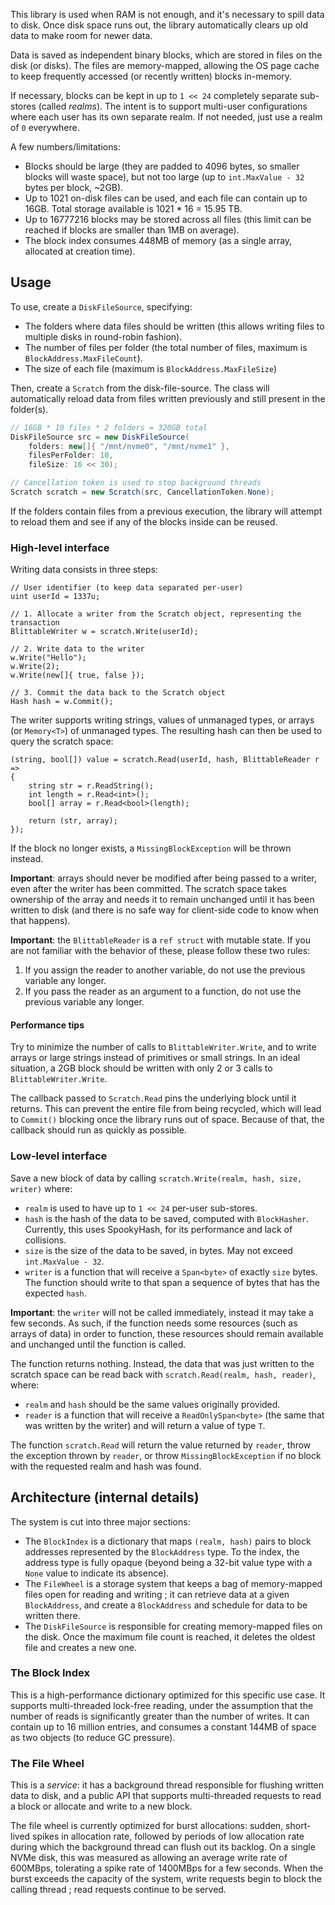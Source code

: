 This library is used when RAM is not enough, and it's necessary to spill data to disk. Once disk space runs out, the library automatically clears up old data to make room for newer data.

Data is saved as independent binary blocks, which are stored in files on the disk (or disks). The files are memory-mapped, allowing the OS page cache to keep frequently accessed (or recently written) blocks in-memory.

If necessary, blocks can be kept in up to `1 << 24` completely separate sub-stores (called _realms_). The intent is to support multi-user configurations where each user has its own separate realm. If not needed, just use a realm of `0` everywhere. 

A few numbers/limitations: 

 - Blocks should be large (they are padded to 4096 bytes, so smaller blocks will waste space),
   but not too large (up to `int.MaxValue - 32` bytes per block, ~2GB). 
 - Up to 1021 on-disk files can be used, and each file can contain up to 16GB. Total storage available is 1021 * 16 = 15.95 TB.
 - Up to 16777216 blocks may be stored across all files (this limit can be reached if blocks are smaller than 1MB on average).
 - The block index consumes 448MB of memory (as a single array, allocated at creation time).

## Usage

To use, create a `DiskFileSource`, specifying: 

 - The folders where data files should be written (this allows writing files to multiple disks in round-robin fashion).
 - The number of files per folder (the total number of files, maximum is `BlockAddress.MaxFileCount`).
 - The size of each file (maximum is `BlockAddress.MaxFileSize`)

Then, create a `Scratch` from the disk-file-source. The class will automatically 
reload data from files written previously and still present in the folder(s). 

```c#
// 16GB * 10 files * 2 folders = 320GB total
DiskFileSource src = new DiskFileSource(
	folders: new[]{ "/mnt/nvme0", "/mnt/nvme1" },
	filesPerFolder: 10,
	fileSize: 16 << 30); 

// Cancellation token is used to stop background threads
Scratch scratch = new Scratch(src, CancellationToken.None);
```

If the folders contain files from a previous execution, the library will attempt to reload them and see if any of the blocks inside can be reused.

### High-level interface

Writing data consists in three steps: 

```
// User identifier (to keep data separated per-user)
uint userId = 1337u;

// 1. Allocate a writer from the Scratch object, representing the transaction
BlittableWriter w = scratch.Write(userId);

// 2. Write data to the writer
w.Write("Hello");
w.Write(2);
w.Write(new[]{ true, false }); 

// 3. Commit the data back to the Scratch object
Hash hash = w.Commit();
```

The writer supports writing strings, values of unmanaged types, or 
arrays (or `Memory<T>`) of unmanaged types. The resulting hash can then be used to query the scratch space:

```
(string, bool[]) value = scratch.Read(userId, hash, BlittableReader r =>
{
	string str = r.ReadString();
	int length = r.Read<int>();
	bool[] array = r.Read<bool>(length);

	return (str, array);
});
```

If the block no longer exists, a `MissingBlockException` will be thrown instead.

**Important**: arrays should never be modified after being passed to a writer, even after the writer has been committed. The scratch space takes ownership of the array and needs it to remain unchanged until it has been written to disk (and there is no safe way for client-side code to know when that happens). 

**Important**: the `BlittableReader` is a `ref struct` with mutable state. If you are not familiar with the behavior of these, please follow these two rules: 
 
 1. If you assign the reader to another variable, do not use the previous variable any longer.
 2. If you pass the reader as an argument to a function, do not use the previous variable any longer.

#### Performance tips

Try to minimize the number of calls to `BlittableWriter.Write`, and to write arrays or large strings instead of primitives or small strings. In an ideal situation, a 2GB block should be written with only 2 or 3 calls to `BlittableWriter.Write`.

The callback passed to `Scratch.Read` pins the underlying block until it returns. This can prevent the entire file from being recycled, which will lead to `Commit()` blocking once the library runs out of space. Because of that, the callback should run as quickly as possible. 

### Low-level interface

Save a new block of data by calling `scratch.Write(realm, hash, size, writer)` where:

 - `realm` is used to have up to `1 << 24` per-user sub-stores.
 - `hash` is the hash of the data to be saved, computed with `BlockHasher`. Currently, this uses SpookyHash, for its performance and lack of collisions.
 - `size` is the size of the data to be saved, in bytes. May not exceed `int.MaxValue - 32`.
 - `writer` is a function that will receive a `Span<byte>` of exactly `size` bytes. The function should write to that span a sequence of bytes that has the expected `hash`. 

**Important**: the `writer` will not be called immediately, instead it may take a few seconds. As such, if the function needs some resources (such as arrays of data) in order to function, these resources should remain available and unchanged until the function is called. 

The function returns nothing. Instead, the data that was just written to the scratch space can be read back with `scratch.Read(realm, hash, reader)`, where: 

 - `realm` and `hash` should be the same values originally provided.
 - `reader` is a function that will receive a `ReadOnlySpan<byte>` (the same that was written by the writer) and will return a value of type `T`.

The function `scratch.Read` will return the value returned by `reader`, throw the exception thrown by `reader`, or throw `MissingBlockException` if no block with the requested realm and hash was found. 

## Architecture (internal details)

The system is cut into three major sections: 

 - The `BlockIndex` is a dictionary that maps `(realm, hash)` pairs to block addresses represented by the `BlockAddress` type. To the index, the address type is fully opaque (beyond being a 32-bit value type with a `None` value to indicate its absence). 
 - The `FileWheel` is a storage system that keeps a bag of memory-mapped files open for reading and writing ; it can retrieve data at a given `BlockAddress`, and create a `BlockAddress` and schedule for data to be written there.
 - The `DiskFileSource` is responsible for creating memory-mapped files on the disk. Once the maximum file count is reached, it deletes the oldest file and creates a new one.

### The Block Index

This is a high-performance dictionary optimized for this specific use case. It supports multi-threaded lock-free reading, under the assumption that the number of reads is significantly greater than the number of writes. It can contain up to 16 million entries, and consumes a constant 144MB of space as two objects (to reduce GC pressure). 

### The File Wheel

This is a *service*: it has a background thread responsible for flushing written data to disk, and a public API that supports multi-threaded requests to read a block or allocate and write to a new block. 

The file wheel is currently optimized for burst allocations: sudden, short-lived spikes in allocation rate, followed by periods of low allocation rate during which the background thread can flush out its backlog. On a single NVMe disk, this was measured as allowing an average write rate of 600MBps, tolerating a spike rate of 1400MBps for a few seconds. When the burst exceeds the capacity of the system, write requests begin to block the calling thread ; read requests continue to be served.

